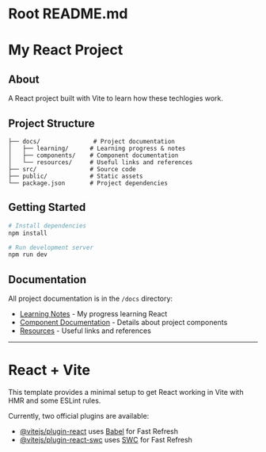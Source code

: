 # Root README.md
# My React Project

## About
A React project built with Vite to learn how these techlogies work.

## Project Structure
```
├── docs/               # Project documentation
│   ├── learning/      # Learning progress & notes
│   ├── components/    # Component documentation
│   └── resources/     # Useful links and references
├── src/               # Source code
├── public/            # Static assets
└── package.json       # Project dependencies
```

## Getting Started
```bash
# Install dependencies
npm install

# Run development server
npm run dev
```

## Documentation
All project documentation is in the `/docs` directory:
- [Learning Notes](/docs/learning) - My progress learning React
- [Component Documentation](/docs/components) - Details about project components
- [Resources](/docs/resources) - Useful links and references

---

# React + Vite

This template provides a minimal setup to get React working in Vite with HMR and some ESLint rules.

Currently, two official plugins are available:

- [@vitejs/plugin-react](https://github.com/vitejs/vite-plugin-react/blob/main/packages/plugin-react/README.md) uses [Babel](https://babeljs.io/) for Fast Refresh
- [@vitejs/plugin-react-swc](https://github.com/vitejs/vite-plugin-react-swc) uses [SWC](https://swc.rs/) for Fast Refresh
